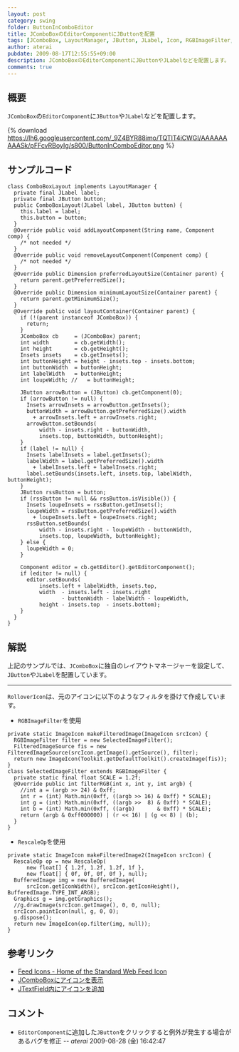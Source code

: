 ```yaml
---
layout: post
category: swing
folder: ButtonInComboEditor
title: JComboBoxのEditorComponentにJButtonを配置
tags: [JComboBox, LayoutManager, JButton, JLabel, Icon, RGBImageFilter, RescaleOp]
author: aterai
pubdate: 2009-08-17T12:55:55+09:00
description: JComboBoxのEditorComponentにJButtonやJLabelなどを配置します。
comments: true
---
```

## 概要
`JComboBox`の`EditorComponent`に`JButton`や`JLabel`などを配置します。

{% download https://lh6.googleusercontent.com/_9Z4BYR88imo/TQTIT4iCWGI/AAAAAAAAASk/pFFcvRBoyIg/s800/ButtonInComboEditor.png %}

## サンプルコード
<pre class="prettyprint"><code>class ComboBoxLayout implements LayoutManager {
  private final JLabel label;
  private final JButton button;
  public ComboBoxLayout(JLabel label, JButton button) {
    this.label = label;
    this.button = button;
  }
  @Override public void addLayoutComponent(String name, Component comp) {
    /* not needed */
  }
  @Override public void removeLayoutComponent(Component comp) {
    /* not needed */
  }
  @Override public Dimension preferredLayoutSize(Container parent) {
    return parent.getPreferredSize();
  }
  @Override public Dimension minimumLayoutSize(Container parent) {
    return parent.getMinimumSize();
  }
  @Override public void layoutContainer(Container parent) {
    if (!(parent instanceof JComboBox)) {
      return;
    }
    JComboBox cb     = (JComboBox) parent;
    int width        = cb.getWidth();
    int height       = cb.getHeight();
    Insets insets    = cb.getInsets();
    int buttonHeight = height - insets.top - insets.bottom;
    int buttonWidth  = buttonHeight;
    int labelWidth   = buttonHeight;
    int loupeWidth; //   = buttonHeight;

    JButton arrowButton = (JButton) cb.getComponent(0);
    if (arrowButton != null) {
      Insets arrowInsets = arrowButton.getInsets();
      buttonWidth = arrowButton.getPreferredSize().width
        + arrowInsets.left + arrowInsets.right;
      arrowButton.setBounds(
          width - insets.right - buttonWidth,
          insets.top, buttonWidth, buttonHeight);
    }
    if (label != null) {
      Insets labelInsets = label.getInsets();
      labelWidth = label.getPreferredSize().width
        + labelInsets.left + labelInsets.right;
      label.setBounds(insets.left, insets.top, labelWidth, buttonHeight);
    }
    JButton rssButton = button;
    if (rssButton != null &amp;&amp; rssButton.isVisible()) {
      Insets loupeInsets = rssButton.getInsets();
      loupeWidth = rssButton.getPreferredSize().width
        + loupeInsets.left + loupeInsets.right;
      rssButton.setBounds(
          width - insets.right - loupeWidth - buttonWidth,
          insets.top, loupeWidth, buttonHeight);
    } else {
      loupeWidth = 0;
    }

    Component editor = cb.getEditor().getEditorComponent();
    if (editor != null) {
      editor.setBounds(
          insets.left + labelWidth, insets.top,
          width  - insets.left - insets.right
                 - buttonWidth - labelWidth - loupeWidth,
          height - insets.top  - insets.bottom);
    }
  }
}
</code></pre>

## 解説
上記のサンプルでは、`JComboBox`に独自のレイアウトマネージャーを設定して、`JButton`や`JLabel`を配置しています。

- - - -
`RolloverIcon`は、元のアイコンに以下のようなフィルタを掛けて作成しています。

- `RGBImageFilter`を使用

<!-- dummy comment line for breaking list -->

<pre class="prettyprint"><code>private static ImageIcon makeFilteredImage(ImageIcon srcIcon) {
  RGBImageFilter filter = new SelectedImageFilter();
  FilteredImageSource fis = new FilteredImageSource(srcIcon.getImage().getSource(), filter);
  return new ImageIcon(Toolkit.getDefaultToolkit().createImage(fis));
}
class SelectedImageFilter extends RGBImageFilter {
  private static final float SCALE = 1.2f;
  @Override public int filterRGB(int x, int y, int argb) {
    //int a = (argb &gt;&gt; 24) &amp; 0xff;
    int r = (int) Math.min(0xff, ((argb &gt;&gt; 16) &amp; 0xff) * SCALE);
    int g = (int) Math.min(0xff, ((argb &gt;&gt;  8) &amp; 0xff) * SCALE);
    int b = (int) Math.min(0xff, ((argb)       &amp; 0xff) * SCALE);
    return (argb &amp; 0xff000000) | (r &lt;&lt; 16) | (g &lt;&lt; 8) | (b);
  }
}
</code></pre>

- `RescaleOp`を使用

<!-- dummy comment line for breaking list -->

<pre class="prettyprint"><code>private static ImageIcon makeFilteredImage2(ImageIcon srcIcon) {
  RescaleOp op = new RescaleOp(
      new float[] { 1.2f, 1.2f, 1.2f, 1f },
      new float[] { 0f, 0f, 0f, 0f }, null);
  BufferedImage img = new BufferedImage(
      srcIcon.getIconWidth(), srcIcon.getIconHeight(), BufferedImage.TYPE_INT_ARGB);
  Graphics g = img.getGraphics();
  //g.drawImage(srcIcon.getImage(), 0, 0, null);
  srcIcon.paintIcon(null, g, 0, 0);
  g.dispose();
  return new ImageIcon(op.filter(img, null));
}
</code></pre>

## 参考リンク
- [Feed Icons - Home of the Standard Web Feed Icon](http://feedicons.com/)
- [JComboBoxにアイコンを表示](http://ateraimemo.com/Swing/IconComboBox.html)
- [JTextField内にアイコンを追加](http://ateraimemo.com/Swing/IconTextField.html)

<!-- dummy comment line for breaking list -->

## コメント
- `EditorComponent`に追加した`JButton`をクリックすると例外が発生する場合があるバグを修正 -- *aterai* 2009-08-28 (金) 16:42:47

<!-- dummy comment line for breaking list -->
